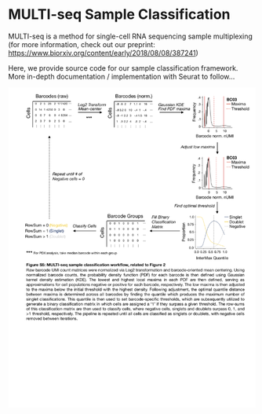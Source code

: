 # MULTI-seq Sample Classification
MULTI-seq is a method for single-cell RNA sequencing sample multiplexing (for more information, check out our preprint: https://www.biorxiv.org/content/early/2018/08/08/387241)

Here, we provide source code for our sample classification framework. More in-depth documentation / implementation with Seurat to follow...  

![alternativetext](Workflow.png)
